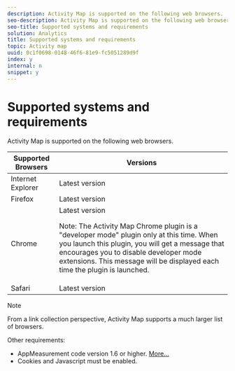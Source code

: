 ```yaml
---
description: Activity Map is supported on the following web browsers.
seo-description: Activity Map is supported on the following web browsers.
seo-title: Supported systems and requirements
solution: Analytics
title: Supported systems and requirements
topic: Activity map
uuid: 0c1f0698-0148-46f6-81e9-fc5051289d9f
index: y
internal: n
snippet: y
---
```


# Supported systems and requirements

Activity Map is supported on the following web browsers.

<table id="table_F108A48A7C3C4E70AD11D8F09BE0D701"> 
 <thead> 
  <tr> 
   <th colname="col1" class="entry"> Supported Browsers </th> 
   <th colname="col2" class="entry"> Versions </th> 
  </tr> 
 </thead>
 <tbody> 
  <tr> 
   <td colname="col1"> Internet Explorer </td> 
   <td colname="col2"> Latest version </td> 
  </tr> 
  <tr> 
   <td colname="col1"> Firefox </td> 
   <td colname="col2"> Latest version </td> 
  </tr> 
  <tr> 
   <td colname="col1"> Chrome </td> 
   <td colname="col2">Latest version <p>Note:  The Activity Map Chrome plugin is a "developer mode" plugin only at this time. When you launch this plugin, you will get a message that encourages you to disable developer mode extensions. This message will be displayed each time the plugin is launched. </p> </td> 
  </tr> 
  <tr> 
   <td colname="col1"> Safari </td> 
   <td colname="col2"> Latest version </td> 
  </tr> 
 </tbody> 
</table>

>[!NOTE]
>
>From a link collection perspective, Activity Map supports a much larger list of browsers.

Other requirements:

* AppMeasurement code version 1.6 or higher. [More...](/help/analyze/activity-map/activitymap-getting-started/activitymap-getting-started-admins/activitymap-enable.md) 
* Cookies and Javascript must be enabled.

